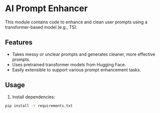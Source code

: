 # AI Prompt Enhancer

This module contains code to enhance and clean user prompts using a transformer-based model (e.g., T5).

## Features

- Takes messy or unclear prompts and generates cleaner, more effective prompts.
- Uses pretrained transformer models from Hugging Face.
- Easily extensible to support various prompt enhancement tasks.

## Usage

1. Install dependencies:

```bash
pip install -r requirements.txt
